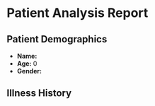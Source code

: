 # Patient Analysis Report

## Patient Demographics
- **Name:** 
- **Age:** 0
- **Gender:** 

## Illness History

